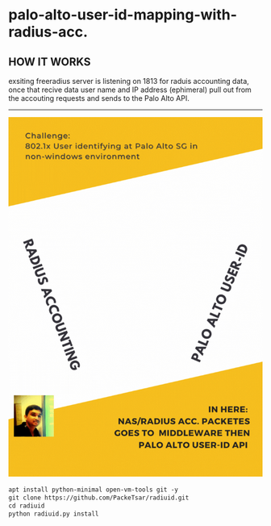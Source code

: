 # palo-alto-user-id-mapping-with-radius-acc.
## HOW IT WORKS
exsiting freeradius server is listening on 1813 for raduis accounting data, once that recive data user name and IP address (ephimeral) pull out from the accouting requests and sends to the Palo Alto API.
*** 
![](images/Yellow%20Simple%20Signs%20Poster.gif)

```
apt install python-minimal open-vm-tools git -y 
git clone https://github.com/PackeTsar/radiuid.git
cd radiuid
python radiuid.py install

```

